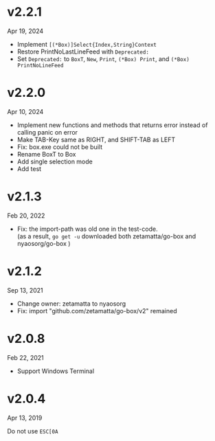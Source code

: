 v2.2.1
======
Apr 19, 2024

- Implement `[(*Box)]Select{Index,String}Context`
- Restore PrintNoLastLineFeed with `Deprecated:`
- Set `Deprecated:` to `BoxT`, `New`, `Print`, `(*Box) Print`, and `(*Box) PrintNoLineFeed`

v2.2.0
======
Apr 10, 2024

- Implement new functions and methods that returns error instead of calling panic on error
- Make TAB-Key same as RIGHT, and SHIFT-TAB as LEFT
- Fix: box.exe could not be built
- Rename BoxT to Box
- Add single selection mode
- Add test

v2.1.3
=======
Feb 20, 2022

- Fix: the import-path was old one in the test-code.  
  (as a result, `go get -u` downloaded both zetamatta/go-box and nyaosorg/go-box )

v2.1.2
=======
Sep 13, 2021

- Change owner: zetamatta to nyaosorg
- Fix: import "github.com/zetamatta/go-box/v2" remained

v2.0.8
=======
Feb 22, 2021

- Support Windows Terminal

v2.0.4
=======
Apr 13, 2019

Do not use `ESC[0A`

